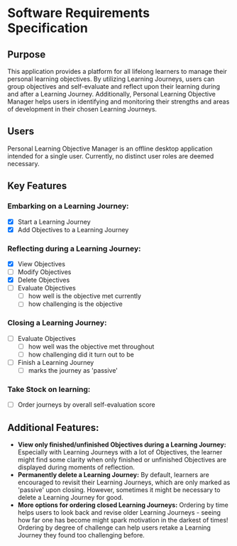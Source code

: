 # Software Requirements Specification

## Purpose

This application provides a platform for all lifelong learners to manage their personal learning objectives. By utilizing Learning Journeys, users can group objectives and self-evaluate and reflect upon their learning during and after a Learning Journey. Additionally, Personal Learning Objective Manager helps users in identifying and monitoring their strengths and areas of development in their chosen Learning Journeys.

## Users

Personal Learning Objective Manager is an offline desktop application intended for a single user. Currently, no distinct user roles are deemed necessary.

## Key Features

### **Embarking on a Learning Journey:**
- [x] Start a Learning Journey
- [x] Add Objectives to a Learning Journey

### **Reflecting during a Learning Journey:**
- [x] View Objectives
- [ ] Modify Objectives
- [x] Delete Objectives
- [ ] Evaluate Objectives
    - [ ] how well is the objective met currently
    - [ ] how challenging is the objective

### **Closing a Learning Journey:**
- [ ] Evaluate Objectives
    - [ ] how well was the objective met throughout
    - [ ] how challenging did it turn out to be
- [ ] Finish a Learning Journey
    - [ ] marks the journey as 'passive'

### **Take Stock on learning:**
- [ ] Order journeys by overall self-evaluation score

## Additional Features:

- **View only finished/unfinished Objectives during a Learning Journey:** Especially with Learning Journeys with a lot of Objectives, the learner might find some clarity when only finished or unfinished Objectives are displayed during moments of reflection.
- **Permanently delete a Learning Journey:** By default, learners are encouraged to revisit their Learning Journeys, which are only marked as 'passive' upon closing. However, sometimes it might be necessary to delete a Learning Journey for good.
- **More options for ordering closed Learning Journeys:** Ordering by time helps users to look back and revise older Learning Journeys - seeing how far one has become might spark motivation in the darkest of times! Ordering by degree of challenge can help users retake a Learning Journey they found too challenging before.